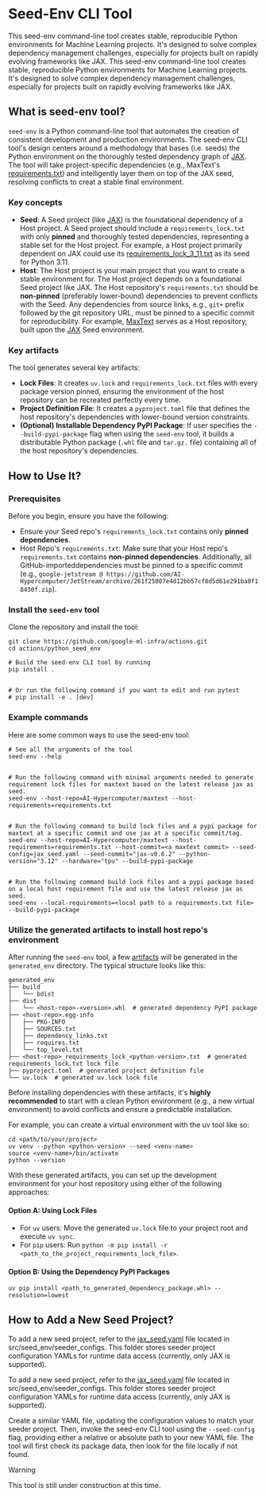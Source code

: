 # Seed-Env CLI Tool

This seed-env command-line tool creates stable, reproducible Python environments for Machine Learning projects.
It's designed to solve complex dependency management challenges, especially for projects built on rapidly evolving
frameworks like JAX.
This seed-env command-line tool creates stable, reproducible Python environments for Machine Learning projects.
It's designed to solve complex dependency management challenges, especially for projects built on rapidly evolving
frameworks like JAX.

## What is seed-env tool?

`seed-env` is a Python command-line tool that automates the creation of consistent development and production environments.
The seed-env CLI tool's design centers around a methodology that bases (i.e. seeds) the Python environment on the thoroughly
tested dependency graph of [JAX](https://github.com/jax-ml/jax). The tool will take project-specific dependencies
(e.g., MaxText's [requirements.txt](https://github.com/AI-Hypercomputer/maxtext/blob/main/requirements.txt))
and intelligently layer them on top of the JAX seed, resolving conflicts to creat a stable final environment.

### Key concepts

- **Seed**: A Seed project (like [JAX](https://github.com/jax-ml/jax)) is the foundational dependency of a Host project.
A Seed project should include a `requirements_lock.txt` with only **pinned** and thoroughly tested dependencies, representing
a stable set for the Host project. For example, a Host project primarily dependent on JAX could use its
[requirements_lock_3_11.txt](https://github.com/jax-ml/jax/blob/main/build/requirements_lock_3_11.txt) as its seed for Python 3.11.
- **Host**: The Host project is your main project that you want to create a stable environment for.
The Host project depends on a foundational Seed project like JAX. The Host repository's `requirements.txt` should be **non-pinned**
(preferably lower-bound) dependencies to prevent conflicts with the Seed. Any dependencies from source links, e.g.,
`git+` prefix followed by the git repository URL, must be pinned to a specific
commit for reproducibility. For example, [MaxText](https://github.com/AI-Hypercomputer/maxtext/tree/main/MaxText) serves as a
Host repository, built upon the [JAX](https://github.com/jax-ml/jax) Seed environment.

### Key artifacts <a id="key-artifacts"></a>

The tool generates several key artifacts:

- **Lock Files**: It creates `uv.lock` and `requirements_lock.txt` files with every package version pinned, ensuring
the environment of the host repository can be recreated perfectly every time.
- **Project Definition File**: It creates a `pyproject.toml` file that defines the host repository's dependencies with
lower-bound version constraints.
- **(Optional) Installable Dependency PyPI Package**: If user specifies the `--build-pypi-package` flag when using the
`seed-env` tool, it builds a distributable Python package (`.whl` file and `tar.gz.` file) containing all of the
host repository's dependencies.

## How to Use It?

### Prerequisites

Before you begin, ensure you have the following:

- Ensure your Seed repo's `requirements_lock.txt` contains only **pinned dependencies**.
- Host Repo's `requirements.txt`: Make sure that your Host repo's `requirements.txt` contains **non-pinned dependencies**.
Additionally, all GitHub-importeddependencies must be pinned to a specific commit
(e.g., `google-jetstream @ https://github.com/AI-Hypercomputer/JetStream/archive/261f25007e4d12bb57cf8d5d61e291ba8f18430f.zip`).

### Install the `seed-env` tool

Clone the repository and install the tool:

```shell
git clone https://github.com/google-ml-infra/actions.git
cd actions/python_seed_env

# Build the seed-env CLI tool by running
pip install .


# Or run the following command if you want to edit and run pytest
# pip install -e . [dev]
```

### Example commands

Here are some common ways to use the seed-env tool:

```shell
# See all the arguments of the tool
seed-env --help


# Run the following command with minimal arguments needed to generate requirement lock files for maxtext based on the latest release jax as seed.
seed-env --host-repo=AI-Hypercomputer/maxtext --host-requirements=requirements.txt


# Run the following command to build lock files and a pypi package for maxtext at a specific commit and use jax at a specific commit/tag.
seed-env --host-repo=AI-Hypercomputer/maxtext --host-requirements=requirements.txt --host-commit=<a maxtext commit> --seed-config=jax_seed.yaml --seed-commit="jax-v0.6.2" --python-version="3.12" --hardware="tpu" --build-pypi-package


# Run the following command build lock files and a pypi package based on a local host requirement file and use the latest release jax as seed.
seed-env --local-requirements=<local path to a requirements.txt file> --build-pypi-package
```

### Utilize the generated artifacts to install host repo's environment

After running the `seed-env` tool, a few [artifacts](#key-artifacts) will be generated in the `generated_env` directory.
The typical structure looks like this:

```
generated_env
├── build
│   └── bdist
├── dist
│   └── <host-repo>-<version>.whl  # generated dependency PyPI package
├── <host-repo>.egg-info
│   ├── PKG-INFO
│   ├── SOURCES.txt
│   ├── dependency_links.txt
│   ├── requires.txt
│   └── top_level.txt
├── <host-repo>_requirements_lock_<python-version>.txt  # generated requirements_lock.txt lock file
├── pyproject.toml  # generated project definition file
└── uv.lock  # generated uv.lock lock file
```

Before installing dependencies with these artifacts, it's **highly recommended** to start with a clean Python environment
(e.g., a new virtual environment) to avoid conflicts and ensure a predictable installation.

For example, you can create a virtual environment with the uv tool like so:

```shell
cd <path/to/your/project>
uv venv --python <python-version> --seed <venv-name>
source <venv-name>/bin/activate
python --version
```

With these generated artifacts, you can set up the development environment for your host repository using either of the following approaches:

#### Option A: Using Lock Files

- For `uv` users: Move the generated `uv.lock` file to your project root and execute `uv sync`.
- For `pip` users: Run `python -m pip install -r <path_to_the_project_requirements_lock_file>`.

#### Option B: Using the Dependency PyPI Packages

```shell
uv pip install <path_to_generated_dependency_package.whl> --resolution=lowest
```

## How to Add a New Seed Project?

To add a new seed project, refer to the [jax_seed.yaml](https://github.com/google-ml-infra/actions/blob/main/python_seed_env/src/seed_env/seeder_configs/jax_seed.yaml) file located in src/seed_env/seeder_configs. This folder stores seeder project configuration YAMLs for runtime data access (currently, only JAX is supported).

To add a new seed project, refer to the [jax_seed.yaml](https://github.com/google-ml-infra/actions/blob/main/python_seed_env/src/seed_env/seeder_configs/jax_seed.yaml) file located in src/seed_env/seeder_configs. This folder stores seeder project configuration YAMLs for runtime data access (currently, only JAX is supported).

Create a similar YAML file, updating the configuration values to match your seeder project. Then, invoke the seed-env CLI tool using the `--seed-config` flag, providing either a relative or absolute path to your new YAML file. The tool will first check its package data, then look for the file locally if not found.

> [!WARNING]
> This tool is still under construction at this time.
